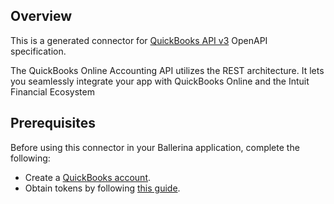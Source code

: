 ## Overview
This is a generated connector for [QuickBooks API v3](https://developer.intuit.com/app/developer/qbo/docs/get-started) OpenAPI specification.

The QuickBooks Online Accounting API utilizes the REST architecture. It lets you seamlessly integrate your app with QuickBooks Online and the Intuit Financial Ecosystem 

## Prerequisites

Before using this connector in your Ballerina application, complete the following:

* Create a [QuickBooks account](https://quickbooks.intuit.com/global/).
* Obtain tokens by following [this guide](https://developer.intuit.com/app/developer/qbo/docs/get-started/start-developing-your-app).
